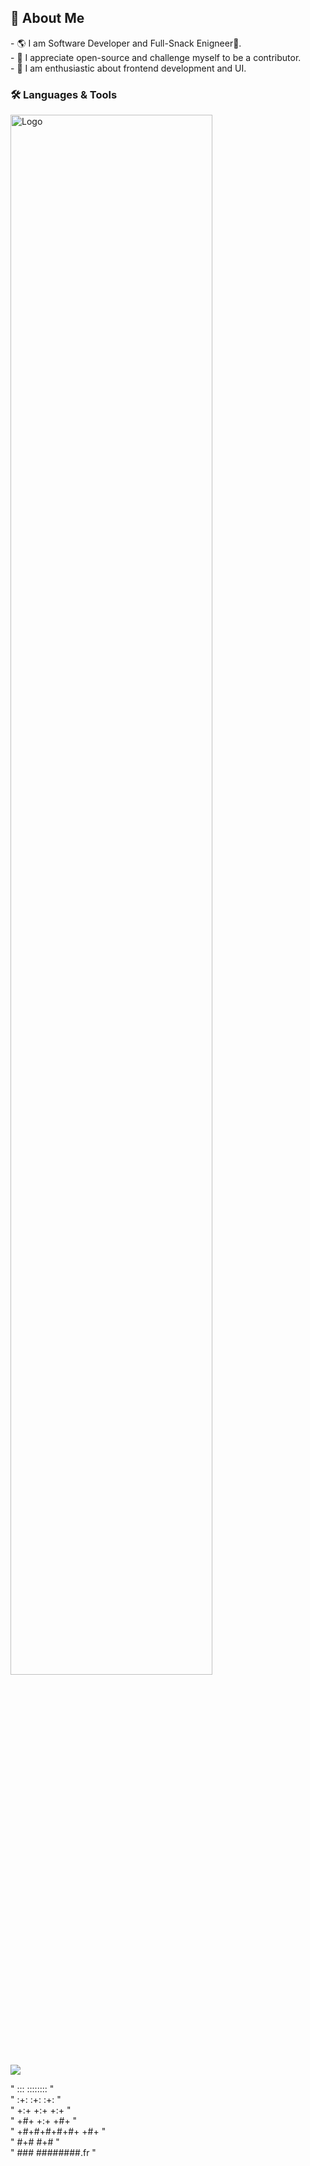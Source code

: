 ## 💬 About Me
<div style="display: flex; flex-wrap: wrap; align-items: flex-start;">
- 🌎 I am Software Developer and Full-Snack Enigneer🍩.<br>
- 💖 I appreciate open-source and challenge myself to be a contributor.<br>
- 🚀 I am enthusiastic about frontend development and UI.<br>
</div>

### 🛠 Languages & Tools </br>

<img alt="Logo" src="https://skillicons.dev/icons?i=typescript,js,c,cpp,bash,html,css,php,nextjs,tailwindcss,mysql,mongodb,prisma,nodejs,expressjs,npm,postman,git,github,linux" style="width: 80%;">
<br/>
<img src="https://count.getloli.com/@:abdallahelmadi?name=%3Aabdallahelmadi&theme=moebooru&padding=7&offset=0&align=top&scale=1&pixelated=1&darkmode=auto&num=1337042"/>

"         :::      :::::::: "</br>
"       :+:      :+:    :+: "</br>
"     +:+ +:+         +:+   "</br>
"   +#+  +:+       +#+      "</br>
" +#+#+#+#+#+   +#+         "</br>
"      #+#    #+#           "</br>
"     ###   ########.fr     "
